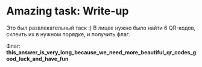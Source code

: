 # Amazing task: Write-up

Это был развлекательный таск :) В лицее нужно было найти 6 QR-кодов, склеить их в нужном порядке, и получить флаг.

Флаг: **this_answer_is_very_long_because_we_need_more_beautiful_qr_codes_good_luck_and_have_fun**
